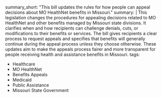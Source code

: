 summary_short: "This bill updates the rules for how people can appeal decisions about MO HealthNet benefits in Missouri."
summary: |
  This legislation changes the procedures for appealing decisions related to MO HealthNet and other benefits managed by Missouri state divisions. It clarifies when and how recipients can challenge denials, cuts, or modifications to their benefits or services. The bill gives recipients a clear process to request appeals and specifies that benefits will generally continue during the appeal process unless they choose otherwise. These updates aim to make the appeals process fairer and more transparent for people receiving health and assistance benefits in Missouri.
tags:
  - Healthcare
  - MO HealthNet
  - Benefits Appeals
  - Medicaid
  - Public Assistance
  - Missouri State Government
